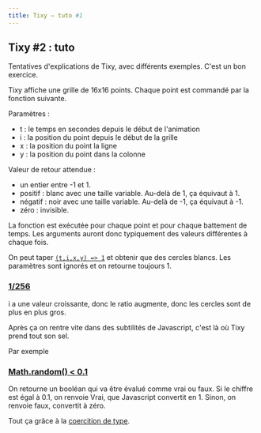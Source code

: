 ```yaml
---
title: Tixy – tuto #1
---
```


## Tixy #2 : tuto

Tentatives d'explications de Tixy, avec différents exemples. C'est un bon exercice.

Tixy affiche une grille de 16x16 points. Chaque point est commandé par la fonction suivante.


Paramètres :

- t : le temps en secondes depuis le début de l'animation
- i : la position du point depuis le début de la grille
- x : la position du point la ligne
- y : la position du point dans la colonne

Valeur de retour attendue :
- un entier entre -1 et 1.
- positif : blanc avec une taille variable. Au-delà de 1, ça équivaut à 1.
- négatif : noir avec une taille variable. Au-delà de -1, ça équivaut à -1.
- zéro : invisible.

La fonction est exécutée pour chaque point et pour chaque battement de temps. Les arguments auront donc typiquement des valeurs différentes à chaque fois.

On peut taper [`(t,i,x,y) => 1`](https://tixy.land/?code=1) et obtenir que des cercles blancs. Les paramètres sont ignorés et on retourne toujours 1.

### [1/256](https://tixy.land/?code=i+%2F+256)

i a une valeur croissante, donc le ratio augmente, donc les cercles sont de plus en plus gros.

Après ça on rentre vite dans des subtilités de Javascript, c'est là où Tixy prend tout son sel.

Par exemple

### [Math.random() < 0.1 ](https://tixy.land/?code=Math.random%28%29+%3C+0.1)

On retourne un booléan qui va être évalué comme vrai ou faux. Si le chiffre est égal à 0.1, on renvoie Vrai, que Javascript convertit en 1. Sinon, on renvoie faux, convertit à zéro.

Tout ça grâce à la [coercition de type](https://developer.mozilla.org/fr/docs/Glossary/Type_coercion).


